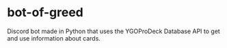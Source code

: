 # bot-of-greed
Discord bot made in Python that uses the YGOProDeck Database API to get and use information about cards.
